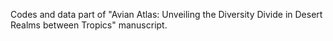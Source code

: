 Codes and data part of "Avian Atlas: Unveiling the Diversity Divide in Desert Realms between Tropics" manuscript.
